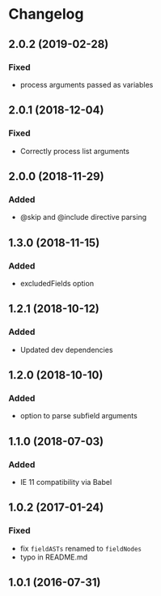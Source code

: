 # Changelog


## 2.0.2 (2019-02-28)

### Fixed

- process arguments passed as variables

## 2.0.1 (2018-12-04)

### Fixed

- Correctly process list arguments

## 2.0.0 (2018-11-29)

### Added

- @skip and @include directive parsing

## 1.3.0 (2018-11-15)

### Added

- excludedFields option


## 1.2.1 (2018-10-12)

### Added

- Updated dev dependencies


## 1.2.0 (2018-10-10)

### Added

- option to parse subfield arguments

## 1.1.0 (2018-07-03)

### Added

- IE 11 compatibility via Babel

## 1.0.2 (2017-01-24)

### Fixed

- fix `fieldASTs` renamed to `fieldNodes`
- typo in README.md

## 1.0.1 (2016-07-31)
